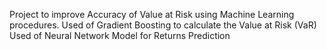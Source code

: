 Project to improve Accuracy of Value at Risk using Machine Learning procedures.
Used of  Gradient Boosting to calculate the Value at Risk (VaR) 
Used of Neural Network Model for Returns Prediction
